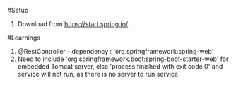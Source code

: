 #Setup
1. Download from https://start.spring.io/

#Learnings
1. @RestController - dependency : 'org.springframework:spring-web'
2. Need to include 'org.springframework.boot:spring-boot-starter-web' for embedded Tomcat server,
else 'process finished with exit code 0' and service will not run, as there is no server to run 
   service

